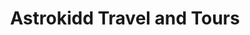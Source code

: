 ---
title: "Astrokidd Travel and Tours"
url: /dasmarinas/astrokidd-travel-and-tours/
shop: Reisebüro
---